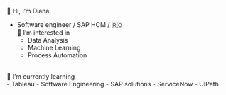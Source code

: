 👋 Hi, I’m Diana <br>
- Software engineer / SAP HCM / 🇷🇴 <br>
 👀 I’m interested in <br>
    - Data Analysis
    - Machine Learning 
    - Process Automation 
  <br>  
 🌱 I’m currently learning <br>
    - Tableau
    - Software Engineering 
    - SAP solutions
    - ServiceNow
    - UIPath
   
<!---
DianaElena99/DianaElena99 is a ✨ special ✨ repository because its `README.md` (this file) appears on your GitHub profile.
You can click the Preview link to take a look at your changes.
--->
